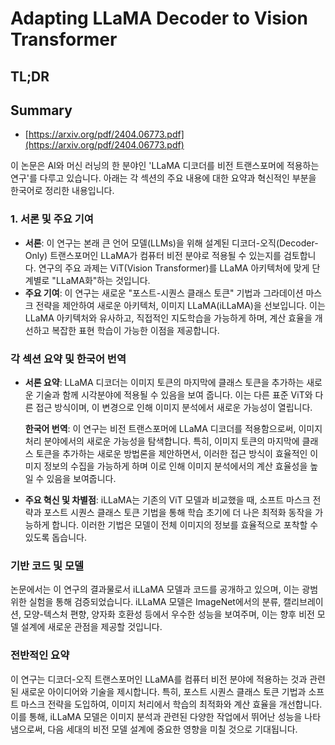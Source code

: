 # Adapting LLaMA Decoder to Vision Transformer
## TL;DR
## Summary
- [https://arxiv.org/pdf/2404.06773.pdf](https://arxiv.org/pdf/2404.06773.pdf)

이 논문은 AI와 머신 러닝의 한 분야인 'LLaMA 디코더를 비전 트랜스포머에 적용하는 연구'를 다루고 있습니다. 아래는 각 섹션의 주요 내용에 대한 요약과 혁신적인 부분을 한국어로 정리한 내용입니다.

### 1. 서론 및 주요 기여

- **서론**: 이 연구는 본래 큰 언어 모델(LLMs)을 위해 설계된 디코더-오직(Decoder-Only) 트랜스포머인 LLaMA가 컴퓨터 비전 분야로 적용될 수 있는지를 검토합니다. 연구의 주요 과제는 ViT(Vision Transformer)를 LLaMA 아키텍처에 맞게 단계별로 "LLaMA화"하는 것입니다.
- **주요 기여**: 이 연구는 새로운 "포스트-시퀀스 클래스 토큰" 기법과 그라데이션 마스크 전략을 제안하여 새로운 아키텍처, 이미지 LLaMA(iLLaMA)을 선보입니다. 이는 LLaMA 아키텍처와 유사하고, 직접적인 지도학습을 가능하게 하며, 계산 효율을 개선하고 복잡한 표현 학습이 가능한 이점을 제공합니다.

### 각 섹션 요약 및 한국어 번역

- **서론 요약**: LLaMA 디코더는 이미지 토큰의 마지막에 클래스 토큰을 추가하는 새로운 기술과 함께 시각분야에 적용될 수 있음을 보여 줍니다. 이는 다른 표준 ViT와 다른 접근 방식이며, 이 변경으로 인해 이미지 분석에서 새로운 가능성이 열립니다.
  
  **한국어 번역**: 이 연구는 비전 트랜스포머에 LLaMA 디코더를 적용함으로써, 이미지 처리 분야에서의 새로운 가능성을 탐색합니다. 특히, 이미지 토큰의 마지막에 클래스 토큰을 추가하는 새로운 방법론을 제안하면서, 이러한 접근 방식이 효율적인 이미지 정보의 수집을 가능하게 하며 이로 인해 이미지 분석에서의 계산 효율성을 높일 수 있음을 보여줍니다.

- **주요 혁신 및 차별점**: iLLaMA는 기존의 ViT 모델과 비교했을 때, 소프트 마스크 전략과 포스트 시퀀스 클래스 토큰 기법을 통해 학습 초기에 더 나은 최적화 동작을 가능하게 합니다. 이러한 기법은 모델이 전체 이미지의 정보를 효율적으로 포착할 수 있도록 돕습니다.

### 기반 코드 및 모델

논문에서는 이 연구의 결과물로서 iLLaMA 모델과 코드를 공개하고 있으며, 이는 광범위한 실험을 통해 검증되었습니다. iLLaMA 모델은 ImageNet에서의 분류, 캘리브레이션, 모양-텍스처 편향, 양자화 호환성 등에서 우수한 성능을 보여주며, 이는 향후 비전 모델 설계에 새로운 관점을 제공할 것입니다.

### 전반적인 요약

이 연구는 디코더-오직 트랜스포머인 LLaMA를 컴퓨터 비전 분야에 적용하는 것과 관련된 새로운 아이디어와 기술을 제시합니다. 특히, 포스트 시퀀스 클래스 토큰 기법과 소프트 마스크 전략을 도입하여, 이미지 처리에서 학습의 최적화와 계산 효율을 개선합니다. 이를 통해, iLLaMA 모델은 이미지 분석과 관련된 다양한 작업에서 뛰어난 성능을 나타냄으로써, 다음 세대의 비전 모델 설계에 중요한 영향을 미칠 것으로 기대됩니다.
